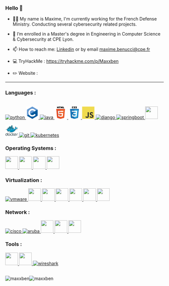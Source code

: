 ### Hello 👋

- 👷‍♂️ My name is Maxime, I'm currently working for the French Defense Ministry. Conducting several cybersecurity related projects.

- 📖 I’m enrolled in a Master's degree in Engineering in Computer Science & Cybersecurity at CPE Lyon.

- 📫 How to reach me:
[Linkedin](https://www.linkedin.com/in/maxime-benucci-511188201/)
or by email maxime.benucci@cpe.fr

- 💻 TryHackMe : https://tryhackme.com/p/Maxxben

- ✏️ Website :

---

<h3 align="left"><b>Languages :</b></h3>
<br>
  <a href="https://www.python.org/" target="_blank"> <img src="https://upload.wikimedia.org/wikipedia/commons/thumb/c/c3/Python-logo-notext.svg/1869px-Python-logo-notext.svg.png" alt="python" width="40" height="40"/> </a>
  <a href="https://www.cprogramming.com/" target="_blank"> <img src="https://raw.githubusercontent.com/devicons/devicon/master/icons/c/c-original.svg" alt="c" width="40" height="40"/> </a>
  <!--<a href="https://learn.microsoft.com/en-us/dotnet/csharp/programming-guide/" target="_blank"> <img src="https://www.epitech.eu/executive-education/wp-content/uploads/2021/03/C-1.png" alt="c#" width="40" height="40"/> </a>-->
  <a href="https://www.java.com/" target="_blank"> <img src="https://brandslogos.com/wp-content/uploads/images/large/java-logo-1.png" alt="java" width="40" height="40"/> </a>
  <a href="https://www.w3.org/html/" target="_blank"> <img src="https://raw.githubusercontent.com/devicons/devicon/master/icons/html5/html5-original-wordmark.svg" alt="html5" width="40" height="40"/> </a>
  <a href="https://www.w3schools.com/css/" target="_blank"> <img src="https://raw.githubusercontent.com/devicons/devicon/master/icons/css3/css3-original-wordmark.svg" alt="css3" width="40" height="40"/> </a>
  <a href="https://developer.mozilla.org/en-US/docs/Web/JavaScript" target="_blank"> <img src="https://raw.githubusercontent.com/devicons/devicon/master/icons/javascript/javascript-original.svg" alt="javascript" width="40" height="40"/> </a>
  <a href="https://www.djangoproject.com/" target="_blank"> <img src="https://forgemia.inra.fr/uploads/-/system/project/avatar/4253/kisspng-django-web-development-web-framework-python-softwa-django-5b45d914274e46.055745571531304212161.png" alt="django" width="40" height="40"/> </a>
  <a href="https://spring.io/" target="_blank"> <img src="https://dz2cdn1.dzone.com/storage/temp/12434118-spring-boot-logo.png" alt="springboot" width="40" height="40"/> </a>
  <a href="https://fr.react.dev/" target="_blank"> <img src="https://upload.wikimedia.org/wikipedia/commons/thumb/a/a7/React-icon.svg/1150px-React-icon.svg.png" alt="" width="40" height="40"/> </a>
  <!--<a href="https://prometheus.io/" target="_blank"> <img src="https://upload.wikimedia.org/wikipedia/commons/thumb/3/38/Prometheus_software_logo.svg/1200px-Prometheus_software_logo.svg.png" alt="prometheus" width="40" height="40"/> </a>-->
  <!--<a href="https://grafana.com" target="_blank"> <img src="https://www.vectorlogo.zone/logos/grafana/grafana-icon.svg" alt="grafana" width="40" height="40"/> </a>-->
  <!--<a href="https://www.chartjs.org" target="_blank"> <img src="https://www.chartjs.org/media/logo-title.svg" alt="chartjs" width="40" height="40"/> </a>-->
  <!--<a href="https://www.typescriptlang.org/" target="_blank"> <img src="https://raw.githubusercontent.com/devicons/devicon/master/icons/typescript/typescript-original.svg" alt="typescript" width="40" height="40"/> </a>-->
  <!--<a href="https://www.angular.io/" target="_blank"> <img src="https://upload.wikimedia.org/wikipedia/commons/thumb/c/cf/Angular_full_color_logo.svg/640px-Angular_full_color_logo.svg.png" alt="angular" width="40" height="40"/> </a>-->
  <!--<a href="https://www.aurelia.io/" target="_blank"> <img src="https://cdn.freebiesupply.com/logos/large/2x/aurelia-1-logo-png-transparent.png" alt="aurelia" width="40" height="40"/> </a>-->
  
  <a href="https://www.docker.com/" target="_blank"> <img src="https://raw.githubusercontent.com/devicons/devicon/master/icons/docker/docker-original-wordmark.svg" alt="docker" width="40" height="40"/> </a>
  <a href="https://git-scm.com/" target="_blank"> <img src="https://www.vectorlogo.zone/logos/git-scm/git-scm-icon.svg" alt="git" width="40" height="40"/> </a>
  <a href="https://kubernetes.io" target="_blank"> <img src="https://www.vectorlogo.zone/logos/kubernetes/kubernetes-icon.svg" alt="kubernetes" width="40" height="40"/> </a>

<h3 align="left"><b>Operating Systems :</b></h3>
  <a href="https://www.microsoft.com" target="_blank"> <img src="https://upload.wikimedia.org/wikipedia/commons/thumb/5/5f/Windows_logo_-_2012.svg/1024px-Windows_logo_-_2012.svg.png" alt="" width="40" height="40"/> </a>
  <a href="https://www.linux.org/" target="_blank"> <img src="https://upload.wikimedia.org/wikipedia/commons/thumb/3/35/Tux.svg/1200px-Tux.svg.png" alt="" width="40" height="40"/> </a>
  <a href="https://www.kali.org/" target="_blank"> <img src="https://upload.wikimedia.org/wikipedia/commons/thumb/2/2b/Kali-dragon-icon.svg/2048px-Kali-dragon-icon.svg.png" alt="" width="40" height="40"/> </a>
  <a href="https://apple.com/" target="_blank"> <img src="https://companieslogo.com/img/orig/AAPL-bf1a4314.png?t=1632720960" alt="" width="40" height="40"/> </a>

<h3 align="left"><b>Virtualization :</b></h3>
  <a href="https://www.vmware.com/" target="_blank"> <img src="https://upload.wikimedia.org/wikipedia/commons/3/34/VMware_Workstation_11.0_icon.png" alt="vmware" width="40" height="40"/> </a>
  <a href="https://www.vmware.com/" target="_blank"> <img src="https://www.kevinsubileau.fr/wp-content/uploads/2017/09/vmware-vsphere-logo-1024x1024.png" alt="" width="40" height="40"/> </a>
  <a href="https://www.virtualbox.org/" target="_blank"> <img src="https://upload.wikimedia.org/wikipedia/commons/d/d5/Virtualbox_logo.png" alt="" width="40" height="40"/> </a>
  <a href="https://aws.amazon.com/" target="_blank"> <img src="https://yt3.googleusercontent.com/ajO8Hcx0lN0CphmMyVpbGwbH9TRK3ySphKvBLFrJabqjfmmCpU1-5uo30lHstAyjE5mILjfksQ=s900-c-k-c0x00ffffff-no-rj" alt="" width="40" height="40"/> </a>
  <a href="https://azure.microsoft.com/" target="_blank"> <img src="https://logos-marques.com/wp-content/uploads/2022/03/Microsoft-Azure-logo-1.png" alt="" width="40" height="40"/> </a>
  <a href="https://www.terraform.io/" target="_blank"> <img src="https://static-00.iconduck.com/assets.00/terraform-icon-1803x2048-hodrzd3t.png" alt="" width="40" height="40"/> </a>
  <a href="https://docs.ansible.com/" target="_blank"> <img src="https://i.imgflip.com/5o55va.png" alt="" width="40" height="40"/> </a>

<h3 align="left"><b>Network :</b></h3>
  <a href="https://www.cisco.com/site/fr/fr/index.html" target="_blank"> <img src="https://pbs.twimg.com/profile_images/1676243488428691458/tUEiXhTr_400x400.jpg" alt="cisco" width="40" height="40"/> </a>
  <a href="https://www.arubanetworks.com/" target="_blank"> <img src="https://avatars.githubusercontent.com/u/29523115?s=280&v=4" alt="aruba" width="40" height="40"/> </a>
  <a href="https://www.pfsense.org/" target="_blank"> <img src="https://goopensource.fr/wp-content/uploads/2021/02/logo-pfsense-1.png" alt="" width="40" height="40"/> </a>
  <a href="https://www.whatsupgold.com/" target="_blank"> <img src="https://encrypted-tbn0.gstatic.com/images?q=tbn:ANd9GcRDKngZWapvw9YyoD66gpTqB46KWePrnI_rEw&usqp=CAU" alt="" width="40" height="40"/> </a>
  <a href="https://www.elastic.co/" target="_blank"> <img src="https://www.ambient-it.net/wp-content/uploads/2016/04/elkstack-logo-175.png" alt="" width="40" height="40"/> </a>







<h3 align="left"><b>Tools :</b></h3>
  <a href="https://learn.microsoft.com/fr-fr/windows-server/identity/ad-ds/get-started/virtual-dc/active-directory-domain-services-overview" target="_blank"> <img src="https://teddycorp.net/wp-content/uploads/2021/10/active-directory-logo.png" alt="" width="40" height="40"/> </a>
  <a href="https://www.pingcastle.com/" target="_blank"> <img src="https://d4.alternativeto.net/BimMMb6WZ-1JPuSopthyw-IrKzI5m1Cvd9HyX5-3reU/rs:fill:280:280:0/g:ce:0:0/YWJzOi8vZGlzdC9pY29ucy9waW5nY2FzdGxlXzE5NDc2OC5wbmc.png" alt="" width="40" height="40"/> </a>
  <a href="https://www.wireshark.org/" target="_blank"> <img src="https://upload.wikimedia.org/wikipedia/commons/c/c6/Wireshark_icon_new.png" alt="wireshark" width="40" height="40"/> </a>

<br>
<br>

<p align="right"><img align="left" src="https://github-readme-stats.vercel.app/api?username=maxxben&show_icons=true&theme=transparent" alt="maxxben" /> </p>

<p align="left"><img align="left" src="https://github-readme-stats.vercel.app/api/top-langs?username=maxxben&show_icons=true&locale=en&layout=compact&theme=transparent" alt="maxxben"/> </p>
